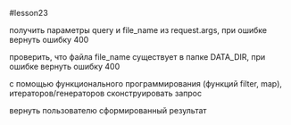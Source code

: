 #lesson23

получить параметры query и file_name из request.args, при ошибке вернуть ошибку 400

проверить, что файла file_name существует в папке DATA_DIR, при ошибке вернуть ошибку 400

с помощью функционального программирования (функций filter, map), итераторов/генераторов сконструировать запрос

вернуть пользователю сформированный результат
